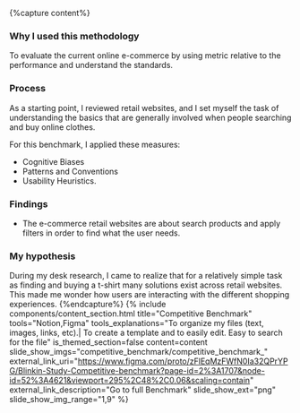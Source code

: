 {%capture content%}
### Why I used this methodology
To evaluate the current online e-commerce by using metric relative to the performance and understand the standards.
### Process
As a starting point, I reviewed retail websites, and I set myself the task of understanding the basics that are generally involved when people searching and buy online clothes.

For this benchmark, I applied these measures:
* Cognitive Biases 
* Patterns and Conventions 
* Usability Heuristics.




### Findings
* The e-commerce retail websites are about search products and apply filters in order to find what the user  needs.

### My hypothesis
During my desk research, I came to realize that for a relatively simple task as finding and buying a t-shirt many solutions exist across retail websites. This made me wonder how users are interacting with the different shopping experiences.
{%endcapture%}
{%
include components/content_section.html
title="Competitive Benchmark"
tools="Notion,Figma"
tools_explanations="To organize my files (text, images, links, etc).|
To create a template and to easily edit.
Easy to search for the file"
is_themed_section=false
content=content
slide_show_imgs="competitive_benchmark/competitive_benchmark_"
external_link_uri="https://www.figma.com/proto/zFlEqMzFWfN0Ia32QPrYPG/Blinkin-Study-Competitive-benchmark?page-id=2%3A1707&node-id=52%3A4621&viewport=295%2C48%2C0.06&scaling=contain"
external_link_description="Go to full Benchmark"
slide_show_ext="png"
slide_show_img_range="1,9"
%}

